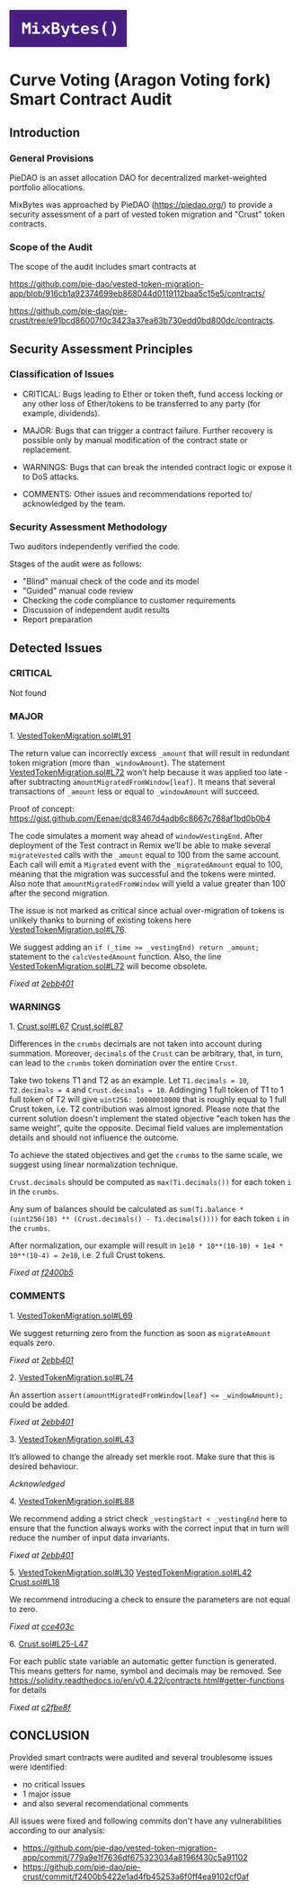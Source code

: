 ![](MixBytes.png)

# Curve Voting (Aragon Voting fork) Smart Contract Audit

## Introduction

### General Provisions
PieDAO is an asset allocation DAO for decentralized market-weighted portfolio allocations.

MixBytes was approached by PieDAO (https://piedao.org/) to provide a security assessment of a part of vested token migration and "Crust" token contracts.


### Scope of the Audit

The scope of the audit includes smart contracts at 

https://github.com/pie-dao/vested-token-migration-app/blob/916cb1a92374699eb868044d0119112baa5c15e5/contracts/

https://github.com/pie-dao/pie-crust/tree/e91bcd86007f0c3423a37ea63b730edd0bd800dc/contracts.


## Security Assessment Principles

### Classification of Issues

* CRITICAL: Bugs leading to Ether or token theft, fund access locking or any other loss of Ether/tokens to be transferred to any party (for example, dividends). 

* MAJOR: Bugs that can trigger a contract failure. Further recovery is possible only by manual modification of the contract state or replacement. 

* WARNINGS: Bugs that can break the intended contract logic or expose it to DoS attacks. 

* COMMENTS: Other issues and recommendations reported to/ acknowledged by the team.


### Security Assessment Methodology

Two auditors independently verified the code.

Stages of the audit were as follows:

* "Blind" manual check of the code and its model 
* "Guided" manual code review
* Checking the code compliance to customer requirements 
* Discussion of independent audit results
* Report preparation


## Detected Issues

### CRITICAL

Not found


### MAJOR

1\. [VestedTokenMigration.sol#L91](https://github.com/pie-dao/vested-token-migration-app/blob/916cb1a92374699eb868044d0119112baa5c15e5/contracts/VestedTokenMigration.sol#L91)

The return value can incorrectly excess `_amount` that will result in redundant token migration (more than `_windowAmount`). The statement [VestedTokenMigration.sol#L72](https://github.com/pie-dao/vested-token-migration-app/blob/916cb1a92374699eb868044d0119112baa5c15e5/contracts/VestedTokenMigration.sol#L72) won’t help because it was applied too late - after subtracting `amountMigratedFromWindow[leaf]`. It means that several transactions of `_amount` less or equal to `_windowAmount` will succeed.

Proof of concept: https://gist.github.com/Eenae/dc83467d4adb6c8667c768af1bd0b0b4

The code simulates a moment  way ahead of  `windowVestingEnd`. After deployment of the Test contract in Remix we’ll be able to make several `migrateVested` calls with the `_amount` equal to 100 from the same account. Each call will emit a `Migrated` event with the `_migratedAmount` equal to 100, meaning that the migration was successful and the tokens were minted.
Also note that `amountMigratedFromWindow` will yield a value greater than 100 after the second migration.

The issue is not marked as critical since actual over-migration of tokens is unlikely thanks to  burning of existing tokens here [VestedTokenMigration.sol#L76](https://github.com/pie-dao/vested-token-migration-app/blob/916cb1a92374699eb868044d0119112baa5c15e5/contracts/VestedTokenMigration.sol#L76).

We suggest adding an `if (_time >= _vestingEnd) return _amount;` statement to the `calcVestedAmount` function. Also, the line [VestedTokenMigration.sol#L72](https://github.com/pie-dao/vested-token-migration-app/blob/916cb1a92374699eb868044d0119112baa5c15e5/contracts/VestedTokenMigration.sol#L72) will become obsolete.

*Fixed at [2ebb401](https://github.com/pie-dao/vested-token-migration-app/commit/2ebb4013ba4579dd79ac94d10912151135d916a8)*



### WARNINGS

1\. [Crust.sol#L67](https://github.com/pie-dao/pie-crust/blob/e91bcd86007f0c3423a37ea63b730edd0bd800dc/contracts/Crust.sol#L67) 
[Crust.sol#L87](https://github.com/pie-dao/pie-crust/blob/e91bcd86007f0c3423a37ea63b730edd0bd800dc/contracts/Crust.sol#L87) 

Differences in the `crumbs` decimals are not taken into account during summation. Moreover, `decimals` of the `Crust` can be arbitrary, that, in turn, can lead to the `crumbs` token domination over the entire `Crust`.

Take two tokens T1 and T2 as an example. Let `T1.decimals = 10`, `T2.decimals = 4` and `Crust.decimals = 10`. Addinging 1 full token of T1 to 1 full token of T2 will give `uint256: 10000010000` that is roughly equal to 1 full Crust token, i.e. T2 contribution was almost ignored. Please note that the current solution doesn't implement the stated objective "each token has the same weight", quite the opposite. Decimal field values are implementation details and should not influence the outcome.

To achieve the stated objectives and get the `crumbs` to the same scale, we suggest using linear normalization technique.

`Crust.decimals` should be computed as `max(Ti.decimals())` for each token `i` in the `crumbs`.

Any sum of balances should be calculated as `sum(Ti.balance * (uint256(10) ** (Crust.decimals() - Ti.decimals())))` for each token `i` in the `crumbs`.

After normalization, our example will result in `1e10 * 10**(10-10) + 1e4 * 10**(10-4) = 2e10`, i.e. 2 full Crust tokens.

*Fixed at [f2400b5](https://github.com/pie-dao/pie-crust/commit/f2400b5422e1ad4fb45253a6f0ff4ea9102cf0af)*

### COMMENTS

1\. [VestedTokenMigration.sol#L69](https://github.com/pie-dao/vested-token-migration-app/blob/916cb1a92374699eb868044d0119112baa5c15e5/contracts/VestedTokenMigration.sol#L69)

We suggest returning zero from the function as soon as `migrateAmount` equals zero.

*Fixed at [2ebb401](https://github.com/pie-dao/vested-token-migration-app/commit/2ebb4013ba4579dd79ac94d10912151135d916a8)*

2\. [VestedTokenMigration.sol#L74](https://github.com/pie-dao/vested-token-migration-app/blob/916cb1a92374699eb868044d0119112baa5c15e5/contracts/VestedTokenMigration.sol#L74)

An assertion `assert(amountMigratedFromWindow[leaf] <= _windowAmount);` could be added.

*Fixed at [2ebb401](https://github.com/pie-dao/vested-token-migration-app/commit/2ebb4013ba4579dd79ac94d10912151135d916a8)*

3\. [VestedTokenMigration.sol#L43](https://github.com/pie-dao/vested-token-migration-app/blob/916cb1a92374699eb868044d0119112baa5c15e5/contracts/VestedTokenMigration.sol#L43)

It’s allowed to change the already set merkle root. Make sure that this is desired behaviour.

*Acknowledged*

4\. [VestedTokenMigration.sol#L88](https://github.com/pie-dao/vested-token-migration-app/blob/916cb1a92374699eb868044d0119112baa5c15e5/contracts/VestedTokenMigration.sol#L88)

We recommend adding a strict check `_vestingStart < _vestingEnd` here to ensure that the function always works with the correct input that in turn will reduce the number of input data invariants.

*Fixed at [2ebb401](https://github.com/pie-dao/vested-token-migration-app/commit/2ebb4013ba4579dd79ac94d10912151135d916a8)*

5\. [VestedTokenMigration.sol#L30](https://github.com/pie-dao/vested-token-migration-app/blob/916cb1a92374699eb868044d0119112baa5c15e5/contracts/VestedTokenMigration.sol#L30)
[VestedTokenMigration.sol#L42](https://github.com/pie-dao/vested-token-migration-app/blob/916cb1a92374699eb868044d0119112baa5c15e5/contracts/VestedTokenMigration.sol#L42)
[Crust.sol#L18](https://github.com/pie-dao/pie-crust/blob/e91bcd86007f0c3423a37ea63b730edd0bd800dc/contracts/Crust.sol#L18) 

We recommend introducing a check to ensure the parameters are not equal to zero.

*Fixed at [cce403c](https://github.com/pie-dao/vested-token-migration-app/commit/cce403c8e9f7792c6ad8754b23b2346a784836b9)*


6\. [Crust.sol#L25-L47](https://github.com/pie-dao/pie-crust/blob/e91bcd86007f0c3423a37ea63b730edd0bd800dc/contracts/Crust.sol#L25-L47)

For each public state variable an automatic getter function is generated. This means getters for name, symbol and decimals may be removed. See https://solidity.readthedocs.io/en/v0.4.22/contracts.html#getter-functions for details

*Fixed at [c2fbe8f](https://github.com/pie-dao/pie-crust/commit/c2fbe8fefb8dbb0eedd552ec770851dcf78ea243)*


## CONCLUSION

Provided smart contracts were audited and several troublesome issues were identified:
 - no critical issues
 - 1 major issue
 - and also several recomendational comments

All issues were fixed and following commits don't have any vulnerabilities according to our analysis:
 - https://github.com/pie-dao/vested-token-migration-app/commit/779a9e1f7636df675323034a8196f430c5a91102
 - https://github.com/pie-dao/pie-crust/commit/f2400b5422e1ad4fb45253a6f0ff4ea9102cf0af